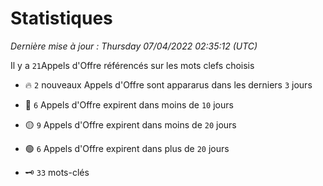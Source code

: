 # Statistiques


_Dernière mise à jour : Thursday 07/04/2022 02:35:12 (UTC)_ 

Il y a `21`Appels d'Offre référencés sur les mots clefs choisis

- 🔥 `2` nouveaux Appels d'Offre sont appararus dans les derniers `3` jours
- 🔴  `6` Appels d'Offre expirent dans moins de `10` jours
- 🟡  `9` Appels d'Offre expirent dans moins de `20` jours
- 🟢  `6` Appels d'Offre expirent dans plus de `20` jours

- 🗝 `33` mots-clés